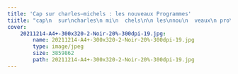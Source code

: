 ```yaml
---
title: 'Cap sur charles—michels : les nouveaux Programmes'
tiitle: "cap\n  sur\ncharles\n mi\n  chels\n\n les\nnou\n  veaux\n pro\ngrammes"
cover:
    20211214-A4+-300x320-2-Noir-20%-300dpi-19.jpg:
        name: 20211214-A4+-300x320-2-Noir-20%-300dpi-19.jpg
        type: image/jpeg
        size: 3859862
        path: 20211214-A4+-300x320-2-Noir-20%-300dpi-19.jpg
---
```


